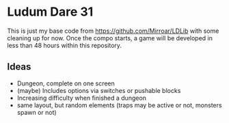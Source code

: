 Ludum Dare 31
=============

This is just my base code from https://github.com/Mirroar/LDLib with some cleaning up for now. Once the compo starts, a game will be developed in less than 48 hours within this repository.

Ideas
-----

- Dungeon, complete on one screen
- (maybe) Includes options via switches or pushable blocks
- Increasing difficulty when finished a dungeon
- same layout, but random elements (traps may be active or not, monsters spawn or not)